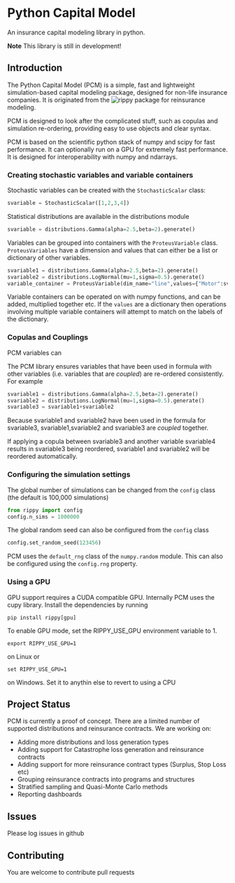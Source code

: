# Python Capital Model

An insurance capital modeling library in python.

**Note**
This library is still in development!

## Introduction

The Python Capital Model (PCM) is a simple, fast and lightweight simulation-based capital modeling package, designed for non-life insurance companies. It is originated from the ![rippy](https://github.com/pythactuary/rippy) package for reinsurance modeling.

PCM is designed to look after the complicated stuff, such as copulas and simulation re-ordering, providing easy to use objects and clear syntax. 

PCM is based on the scientific python stack of numpy and scipy for fast performance. It can optionally run on a GPU for extremely fast performance. It is designed for interoperability with numpy and ndarrays.


### Creating stochastic variables and variable containers

Stochastic variables can be created with the ```StochasticScalar``` class:

```python
svariable = StochasticScalar([1,2,3,4])
```

Statistical distributions are available in the distributions module

```python
svariable = distributions.Gamma(alpha=2.5,beta=2).generate()
```

Variables can be grouped into containers with the ```ProteusVariable``` class. ```ProteusVariables``` have a dimension and values that can either be a list or dictionary of other variables.

```python
svariable1 = distributions.Gamma(alpha=2.5,beta=2).generate()
svariable2 = distributions.LogNormal(mu=1,sigma=0.5).generate()
variable_container = ProteusVariable(dim_name="line",values={"Motor":svariable1,"Property":svariable2})
```

Variable containers can be operated on with numpy functions, and can be added, multiplied together etc. If the ```values``` are a dictionary then operations involving multiple variable containers will attempt to match on the labels of the dictionary.

### Copulas and Couplings

PCM variables can

The PCM library ensures variables that have been used in formula with other variables (i.e. variables that are *coupled*) are re-ordered consistently. For example

```python
svariable1 = distributions.Gamma(alpha=2.5,beta=2).generate()
svariable2 = distributions.LogNormal(mu=1,sigma=0.5).generate()
svariable3 = svariable1+svariable2
```
Because svariable1 and svariable2 have been used in the formula for svariable3, svariable1,svariable2 and svariable3 are *coupled* together.

If applying a copula between svariable3 and another variable svariable4 results in svariable3 being reordered, svariable1 and svariable2 will be reordered automatically.


### Configuring the simulation settings

The global number of simulations can be changed from the ```config``` class (the default is 100,000 simulations)

```python
from rippy import config
config.n_sims = 1000000
```

The global random seed can also be configured from the ```config``` class

```python
config.set_random_seed(123456)
```

PCM uses the ```default_rng``` class of the ```numpy.random``` module. This can also be configured using the ```config.rng``` property.

### Using a GPU

GPU support requires a CUDA compatible GPU. Internally PCM uses the cupy library. Install the dependencies by running

```
pip install rippy[gpu]
```

To enable GPU mode, set the RIPPY_USE_GPU environment variable to 1.
```linux
export RIPPY_USE_GPU=1
```
on Linux or
```
set RIPPY_USE_GPU=1
```
on Windows. Set it to anythin else to revert to using a CPU


## Project Status

PCM is currently a proof of concept. There are a limited number of supported distributions and reinsurance contracts. We are working on:

* Adding more distributions and loss generation types
* Adding support for Catastrophe loss generation and reinsurance contracts
* Adding support for more reinsurance contract types (Surplus, Stop Loss etc)
* Grouping reinsurance contracts into programs and structures
* Stratified sampling and Quasi-Monte Carlo methods
* Reporting dashboards

## Issues

Please log issues in github

## Contributing

You are welcome to contribute pull requests


